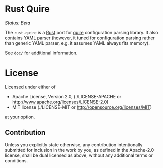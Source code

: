 Rust Quire
==========

*Status: Beta*


The ``rust-quire`` is a [Rust][1] port for [quire][2] configuration parsing
library.  It also contains [YAML][3] parser (however, it tuned for
configuration parsing rather than generic YAML parser, e.g. it assumes YAML
always fits memory).

See `doc/` for additional information.

[1]: http://github.com/tailhook/quire
[2]: http://yaml.org
[3]: http://rust-lang.org


License
=======

Licensed under either of

 * Apache License, Version 2.0, (./LICENSE-APACHE or http://www.apache.org/licenses/LICENSE-2.0)
 * MIT license (./LICENSE-MIT or http://opensource.org/licenses/MIT)

at your option.


Contribution
------------

Unless you explicitly state otherwise, any contribution intentionally
submitted for inclusion in the work by you, as defined in the Apache-2.0
license, shall be dual licensed as above, without any additional terms or
conditions.
